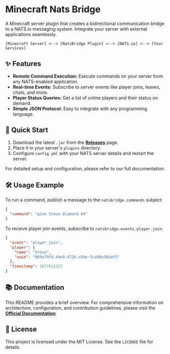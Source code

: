 # Minecraft Nats Bridge

A Minecraft server plugin that creates a bidirectional communication bridge to a NATS.io messaging system. Integrate your server with external applications seamlessly.

```
[Minecraft Server] <--> [NatsBridge Plugin] <--> [NATS.io] <--> [Your Services]
```

## ✨ Features

*   **Remote Command Execution:** Execute commands on your server from any NATS-enabled application.
*   **Real-time Events:** Subscribe to server events like player joins, leaves, chats, and more.
*   **Player Status Queries:** Get a list of online players and their status on demand.
*   **Simple JSON Protocol:** Easy to integrate with any programming language.

## 🚀 Quick Start

1.  Download the latest `.jar` from the [**Releases**](https://github.com/YOUR_USERNAME/NatsBridge/releases) page.
2.  Place it in your server's `plugins` directory.
3.  Configure `config.yml` with your NATS server details and restart the server.

For detailed setup and configuration, please refer to our full documentation.

## 🛠️ Usage Example

To run a command, publish a message to the `natsbridge.commands` subject:

```json
{
  "command": "give Steve diamond 64"
}
```

To receive player join events, subscribe to `natsbridge.events.player.join`:

```json
{
  "event": "player_join",
  "player": {
    "name": "Steve",
    "uuid": "069a79f4-44e9-4726-a5be-fca90e38aaf5"
  },
  "timestamp": 1677611223
}
```

## 📚 Documentation

This README provides a brief overview. For comprehensive information on architecture, configuration, and contribution guidelines, please visit the **[Official Documentation](https://deepwiki.com/ProjectFasberry/minecraft-nats/1-overview)**.

## 📄 License

This project is licensed under the MIT License. See the `LICENSE` file for details.
